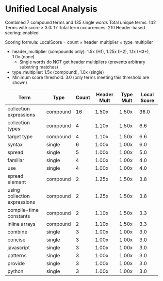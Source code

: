 # Unified Local Analysis

Combined 7 compound terms and 135 single words
Total unique terms: 142
Terms with score ≥ 3.0: 17
Total term occurrences: 210
Header-based scoring: enabled

Scoring formula: LocalScore = count × header_multiplier × type_multiplier
- header_multiplier (compounds only): 1.5x (H1), 1.25x (H2), 1.1x (H3+), 1.0x (none)
  - Single words do NOT get header multipliers (prevents arbitrary substring matches)
- type_multiplier: 1.5x (compound), 1.0x (single)
- Minimum score threshold: 3.0 (only terms meeting this threshold are shown)

| Term | Type | Count | Header Mult | Type Mult | Local Score |
|------|------|-------|-------------|-----------|-------------|
| collection expressions | compound | 16 | 1.50x | 1.50x | 36.0 |
| collection types | compound | 4 | 1.10x | 1.50x | 6.6 |
| target type | compound | 4 | 1.10x | 1.50x | 6.6 |
| syntax | single | 6 | 1.00x | 1.00x | 6.0 |
| spread | single | 5 | 1.00x | 1.00x | 5.0 |
| familiar | single | 4 | 1.00x | 1.00x | 4.0 |
| use | single | 4 | 1.00x | 1.00x | 4.0 |
| spread element | compound | 2 | 1.25x | 1.50x | 3.8 |
| using collection expressions | compound | 2 | 1.25x | 1.50x | 3.8 |
| compile-time constants | compound | 2 | 1.10x | 1.50x | 3.3 |
| inline arrays | compound | 2 | 1.10x | 1.50x | 3.3 |
| combine | single | 3 | 1.00x | 1.00x | 3.0 |
| concise | single | 3 | 1.00x | 1.00x | 3.0 |
| javascript | single | 3 | 1.00x | 1.00x | 3.0 |
| patterns | single | 3 | 1.00x | 1.00x | 3.0 |
| provide | single | 3 | 1.00x | 1.00x | 3.0 |
| python | single | 3 | 1.00x | 1.00x | 3.0 |
